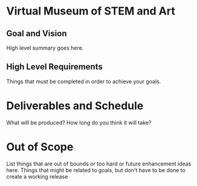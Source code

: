 # Virtual Museum of STEM and Art

## Goal and Vision

High level summary goes here.

## High Level Requirements

Things that must be completed in order to achieve your goals.

# Deliverables and Schedule
What will be produced? How long do you think it will take?


# Out of Scope


List things that are out of bounds or too hard or future enhancement ideas here.
Things that might be related to goals, but don't have to be done to create a working release
